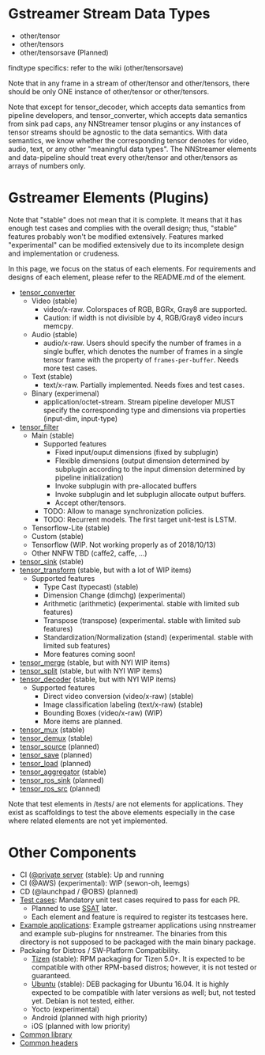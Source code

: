 # Gstreamer Stream Data Types

- other/tensor
- other/tensors
- other/tensorsave (Planned)

findtype specifics: refer to the wiki (other/tensorsave)

Note that in any frame in a stream of other/tensor and other/tensors, there should be only ONE instance of other/tensor or other/tensors.

Note that except for tensor\_decoder, which accepts data semantics from pipeline developers, and tensor\_converter, which accepts data semantics from sink pad caps, any NNStreamer tensor plugins or any instances of tensor streams should be agnostic to the data semantics. With data semantics, we know whether the corresponding tensor denotes for video, audio, text, or any other "meaningful data types". The NNStreamer elements and data-pipeline should treat every other/tensor and other/tensors as arrays of numbers only.

# Gstreamer Elements (Plugins)

Note that "stable" does not mean that it is complete. It means that it has enough test cases and complies with the overall design; thus, "stable" features probably won't be modified extensively. Features marked "experimental" can be modified extensively due to its incomplete design and implementation or crudeness.

In this page, we focus on the status of each elements. For requirements and designs of each element, please refer to the README.md of the element.

- [tensor\_converter](../gst/tensor_converter/)
  - Video (stable)
    - video/x-raw. Colorspaces of RGB, BGRx, Gray8 are supported.
    - Caution: if width is not divisible by 4, RGB/Gray8 video incurs memcpy.
  - Audio (stable)
    - audio/x-raw. Users should specify the number of frames in a single buffer, which denotes the number of frames in a single tensor frame with the property of ```frames-per-buffer```. Needs more test cases.
  - Text (stable)
    - text/x-raw. Partially implemented. Needs fixes and test cases.
  - Binary (experimenal)
    - application/octet-stream. Stream pipeline developer MUST specify the corresponding type and dimensions via properties (input-dim, input-type)
- [tensor\_filter](../gst/tensor_filter/)
  - Main (stable)
    - Supported features
      - Fixed input/ouput dimensions (fixed by subplugin)
      - Flexible dimensions (output dimension determined by subplugin according to the input dimension determined by pipeline initialization)
      - Invoke subplugin with pre-allocated buffers
      - Invoke subplugin and let subplugin allocate output buffers.
      - Accept other/tensors.
    - TODO: Allow to manage synchronization policies.
    - TODO: Recurrent models. The first target unit-test is LSTM.
  - Tensorflow-Lite (stable)
  - Custom (stable)
  - Tensorflow (WIP. Not working properly as of 2018/10/13)
  - Other NNFW TBD (caffe2, caffe, ...)
- [tensor\_sink](../gst/tensor_sink/) (stable)
- [tensor\_transform](../gst/tensor_transform/) (stable, but with a lot of WIP items)
  - Supported features
    - Type Cast (typecast) (stable)
    - Dimension Change (dimchg) (experimental)
    - Arithmetic (arithmetic) (experimental. stable with limited sub features)
    - Transpose (transpose) (experimental. stable with limited sub features)
    - Standardization/Normalization (stand) (experimental. stable with limited sub features)
    - More features coming soon!
- [tensor\_merge](../gst/tensor_merge/) (stable, but with NYI WIP items)
- [tensor\_split](../gst/tensor_split/) (stable, but with NYI WIP items)
- [tensor\_decoder](../gst/tensor_decoder/) (stable, but with NYI WIP items)
  - Supported features
    - Direct video conversion (video/x-raw) (stable)
    - Image classification labeling (text/x-raw) (stable)
    - Bounding Boxes (video/x-raw) (WIP)
    - More items are planned.
- [tensor\_mux](../gst/tensor_mux/) (stable)
- [tensor\_demux](../gst/tensor_demux/) (stable)
- [tensor\_source](../gst/tensor_source/) (planned)
- [tensor\_save](../gst/tensor_save/) (planned)
- [tensor\_load](../gst/tensor_load/) (planned)
- [tensor\_aggregator](../gst/tensor_aggregator) (stable)
- [tensor\_ros\_sink](../gst/tensor_ros_sink/) (planned)
- [tensor\_ros\_src](../gst/tensor_ros_src/) (planned)


Note that test elements in /tests/ are not elements for applications. They exist as scaffoldings to test the above elements especially in the case where related elements are not yet implemented.

# Other Components
- CI ([@private server](http://nnsuite.mooo.com/) (stable): Up and running
- CI (@AWS) (experimental): WIP (sewon-oh, leemgs)
- CD (@launchpad / @OBS) (planned)
- [Test cases](tests/): Mandatory unit test cases required to pass for each PR.
  - Planned to use [SSAT](https://github.com/myungjoo/SSAT) later.
  - Each element and feature is required to register its testcases here.
- [Example applications](nnstreamer_example/): Example gstreamer applications using nnstreamer and example sub-plugins for nnstreamer. The binaries from this directory is not supposed to be packaged with the main binary package.
- Packaing for Distros / SW-Platform Compatibility.
  - [Tizen](packaging/) (stable): RPM packaging for Tizen 5.0+. It is expected to be compatible with other RPM-based distros; however, it is not tested or guaranteed.
  - [Ubuntu](debian/) (stable): DEB packaging for Ubuntu 16.04. It is highly expected to be compatible with later versions as well; but, not tested yet. Debian is not tested, either.
  - Yocto (experimental)
  - Android (planned with high priority)
  - iOS (planned with low priority)
- [Common library](common/)
- [Common headers](include/)
